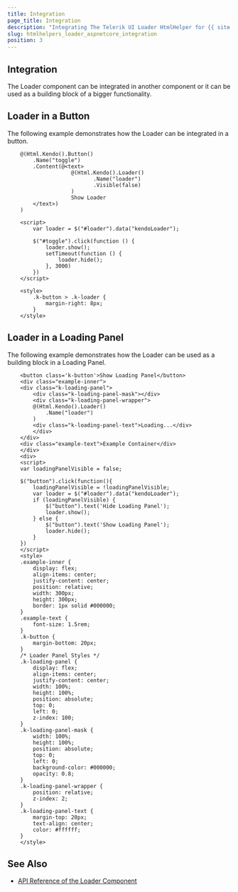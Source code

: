 ```yaml
---
title: Integration
page_title: Integration
description: "Integrating The Telerik UI Loader HtmlHelper for {{ site.framework }}."
slug: htmlhelpers_loader_aspnetcore_integration
position: 3
---
```


## Integration

The Loader component can be integrated in another component or it can be used as a building block of a bigger functionality.

## Loader in a Button

The following example demonstrates how the Loader can be integrated in a button.
```Razor
    @(Html.Kendo().Button()
        .Name("toggle")
        .Content(@<text>
                    @(Html.Kendo().Loader()
                           .Name("loader")
                           .Visible(false)
                    )
                    Show Loader
        </text>)
    )

    <script>
        var loader = $("#loader").data("kendoLoader");

        $("#toggle").click(function () {        
            loader.show();
            setTimeout(function () {
                loader.hide();
            }, 3000)
        })
    </script>

    <style>
        .k-button > .k-loader {
            margin-right: 8px;
        }
    </style>
```

## Loader in a Loading Panel

The following example demonstrates how the Loader can be used as a building block in a Loading Panel.

```dojo
    <button class='k-button'>Show Loading Panel</button>
    <div class="example-inner">
    <div class="k-loading-panel">
        <div class="k-loading-panel-mask"></div>
        <div class="k-loading-panel-wrapper">
        @(Html.Kendo().Loader()
            .Name("loader")
        )
        <div class="k-loading-panel-text">Loading...</div>
        </div>
    </div>
    <div class="example-text">Example Container</div>
    </div>
    <div>
    <script>
    var loadingPanelVisible = false;
    
    $("button").click(function(){
        loadingPanelVisible = !loadingPanelVisible;
        var loader = $("#loader").data("kendoLoader");
        if (loadingPanelVisible) {
            $("button").text('Hide Loading Panel');
            loader.show();
        } else {
            $("button").text('Show Loading Panel');
            loader.hide();
        }
    })
    </script>
    <style>
    .example-inner {
        display: flex;
        align-items: center;
        justify-content: center;
        position: relative;
        width: 300px;
        height: 300px;
        border: 1px solid #000000;
    }
    .example-text {
        font-size: 1.5rem;
    }
    .k-button {
        margin-bottom: 20px;
    }
    /* Loader Panel Styles */
    .k-loading-panel {
        display: flex;
        align-items: center;
        justify-content: center;
        width: 100%;
        height: 100%;
        position: absolute;
        top: 0;
        left: 0;
        z-index: 100;
    }
    .k-loading-panel-mask {
        width: 100%;
        height: 100%;
        position: absolute;
        top: 0;
        left: 0;
        background-color: #000000;
        opacity: 0.8;
    }
    .k-loading-panel-wrapper {
        position: relative;
        z-index: 2;
    }
    .k-loading-panel-text {
        margin-top: 20px;
        text-align: center;
        color: #ffffff;
    }
    </style>
```

## See Also

* [API Reference of the Loader Component](/api/javascript/ui/loader)